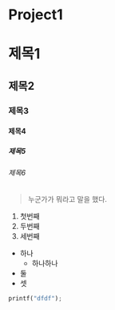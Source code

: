 # Project1

# 제목1
## 제목2
### 제목3
#### 제목4
##### 제목5
###### 제목6

> 누군가가 뭐라고 말을 했다.
1. 첫번째
1. 두번째
1. 세번째

* 하나
  * 하나하나
* 둘
* 셋

```python
printf("dfdf");
```
